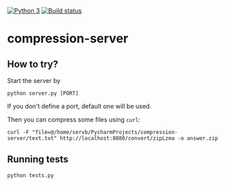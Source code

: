 [![Python 3](https://img.shields.io/badge/python-3-blue.svg)](https://www.python.org/download/releases/2.7.7/)
[![Build status](https://github.com/SerVB/compression-server/workflows/tests/badge.svg)](https://github.com/SerVB/compression-server/actions)
# compression-server
## How to try?
Start the server by
```shell script
python server.py [PORT]
```

If you don't define a port, default one will be used.

Then you can compress some files using `curl`:
```shell script
curl -F "file=@/home/servb/PycharmProjects/compression-server/text.txt" http://localhost:8080/convert/zipLzma -o answer.zip
```

## Running tests
```shell script
python tests.py
```
